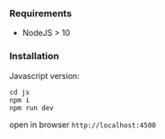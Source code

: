 ### Requirements

 - NodeJS > 10

### Installation

Javascript version:

```
cd js
npm i
npm run dev
```

open in browser `http://localhost:4500`